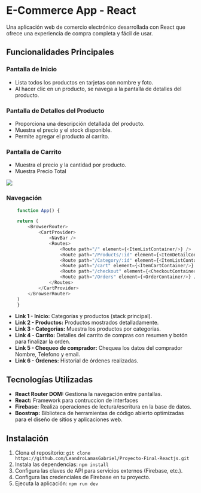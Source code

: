 # E-Commerce App - React 

Una aplicación web de comercio electrónico desarrollada con React que ofrece una experiencia de compra completa y fácil de usar.

## Funcionalidades Principales

### Pantalla de Inicio

- Lista todos los productos en tarjetas con nombre y foto.
- Al hacer clic en un producto, se navega a la pantalla de detalles del producto.

### Pantalla de Detalles del Producto

- Proporciona una descripción detallada del producto.
- Muestra el precio y el stock disponible.
- Permite agregar el producto al carrito.

### Pantalla de Carrito

- Muestra el precio y la cantidad por producto.
- Muestra Precio Total

<img src="./public/images/Compra-Lean-Google-Chrome-2024-06-25-20-26-36.gif">

### Navegación

```javascript
    function App() {

    return (
        <BrowserRouter>
            <CartProvider>
                <NavBar />
                <Routes>
                    <Route path="/" element={<ItemListContainer/>} />
                    <Route path="/Products/:id" element={<ItemDetailContainer/>} /> 
                    <Route path="/Category/:id" element={<ItemListContainer/>} />
                    <Route path="/cart" element={<ItemCartContainer/>} />
                    <Route path="/checkout" element={<CheckoutContainer/>} />
                    <Route path="/Orders" element={<OrderContainer/>} />
                </Routes>
            </CartProvider>
        </BrowserRouter>
    )
    }
```

- **Link 1 - Inicio:** Categorías y productos (stack principal).
- **Link 2 - Productos:** Productos mostrados detalladamente.
- **Link 3 - Categorias:** Muestra los productos por categorias.
- **Link 4 - Carrito:** Detalles del carrito de compras con resumen y botón para finalizar la orden.
- **Link 5 - Chequeo de comprador:** Chequea los datos del comprador Nombre, Telefono y email.
- **Link 6 - Órdenes:** Historial de órdenes realizadas.

## Tecnologías Utilizadas

- **React Router DOM:** Gestiona la navegación entre pantallas.
- **React:** Framework para contruccion de interfaces
- **Firebase:** Realiza operaciones de lectura/escritura en la base de datos.
- **Boostrap:** Biblioteca de herramientas de código abierto optimizadas para el diseño de sitios y aplicaciones web.

## Instalación

1. Clona el repositorio: `git clone https://github.com/LeandroLamasGabriel/Proyecto-Final-Reactjs.git`
2. Instala las dependencias: `npm install`
3. Configura las claves de API para servicios externos (Firebase, etc.).
4. Configura las credenciales de Firebase en tu proyecto.
5. Ejecuta la aplicación: `npm run dev`